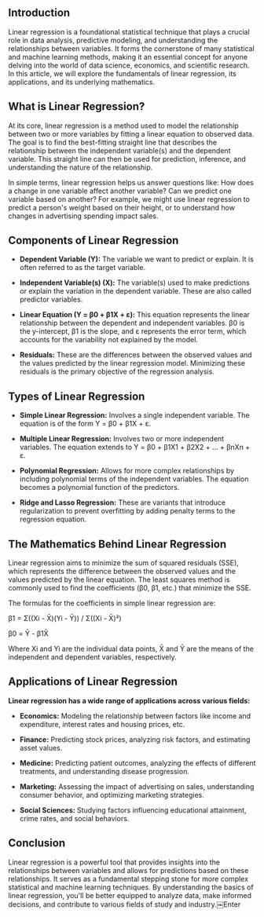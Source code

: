 ## Introduction

Linear regression is a foundational statistical technique that plays a crucial role in data analysis, predictive modeling, and understanding the relationships between variables. It forms the cornerstone of many statistical and machine learning methods, making it an essential concept for anyone delving into the world of data science, economics, and scientific research. In this article, we will explore the fundamentals of linear regression, its applications, and its underlying mathematics.

## **What is Linear Regression?**

At its core, linear regression is a method used to model the relationship between two or more variables by fitting a linear equation to observed data. The goal is to find the best-fitting straight line that describes the relationship between the independent variable(s) and the dependent variable. This straight line can then be used for prediction, inference, and understanding the nature of the relationship.

In simple terms, linear regression helps us answer questions like: How does a change in one variable affect another variable? Can we predict one variable based on another? For example, we might use linear regression to predict a person's weight based on their height, or to understand how changes in advertising spending impact sales.

## **Components of Linear Regression**

* **Dependent Variable (Y):** The variable we want to predict or explain. It is often referred to as the target variable.
    
* **Independent Variable(s) (X):** The variable(s) used to make predictions or explain the variation in the dependent variable. These are also called predictor variables.
    
* **Linear Equation (Y = β0 + β1X + ε):** This equation represents the linear relationship between the dependent and independent variables. β0 is the y-intercept, β1 is the slope, and ε represents the error term, which accounts for the variability not explained by the model.
    
* **Residuals:** These are the differences between the observed values and the values predicted by the linear regression model. Minimizing these residuals is the primary objective of the regression analysis.
    

## **Types of Linear Regression**

* **Simple Linear Regression:** Involves a single independent variable. The equation is of the form Y = β0 + β1X + ε.
    
* **Multiple Linear Regression:** Involves two or more independent variables. The equation extends to Y = β0 + β1X1 + β2X2 + ... + βnXn + ε.
    
* **Polynomial Regression:** Allows for more complex relationships by including polynomial terms of the independent variables. The equation becomes a polynomial function of the predictors.
    
* **Ridge and Lasso Regression:** These are variants that introduce regularization to prevent overfitting by adding penalty terms to the regression equation.
    

## **The Mathematics Behind Linear Regression**

Linear regression aims to minimize the sum of squared residuals (SSE), which represents the difference between the observed values and the values predicted by the linear equation. The least squares method is commonly used to find the coefficients (β0, β1, etc.) that minimize the SSE.

The formulas for the coefficients in simple linear regression are:

β1 = Σ((Xi - X̄)(Yi - Ȳ)) / Σ((Xi - X̄)²)

β0 = Ȳ - β1X̄

Where Xi and Yi are the individual data points, X̄ and Ȳ are the means of the independent and dependent variables, respectively.

## **Applications of Linear Regression**

**Linear regression has a wide range of applications across various fields:**

* **Economics:** Modeling the relationship between factors like income and expenditure, interest rates and housing prices, etc.
    
* **Finance:** Predicting stock prices, analyzing risk factors, and estimating asset values.
    
* **Medicine:** Predicting patient outcomes, analyzing the effects of different treatments, and understanding disease progression.
    
* **Marketing:** Assessing the impact of advertising on sales, understanding consumer behavior, and optimizing marketing strategies.
    
* **Social Sciences:** Studying factors influencing educational attainment, crime rates, and social behaviors.
    

## Conclusion

Linear regression is a powerful tool that provides insights into the relationships between variables and allows for predictions based on these relationships. It serves as a fundamental stepping stone for more complex statistical and machine learning techniques. By understanding the basics of linear regression, you'll be better equipped to analyze data, make informed decisions, and contribute to various fields of study and industry.￼Enter

